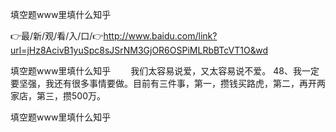 填空题www里填什么知乎

👉最/新/观/看/入/口/👉http://www.baidu.com/link?url=jHz8AcivB1yuSpc8sJSrNM3GjOR6OSPiMLRbBTcVT1O&wd

填空题www里填什么知乎	　　我们太容易说爱，又太容易说不爱。
	48、我一定要坚强，我还有很多事情要做。目前有三件事，第一，攒钱买路虎，第二，再开两家店，第三，攒500万。


填空题www里填什么知乎
